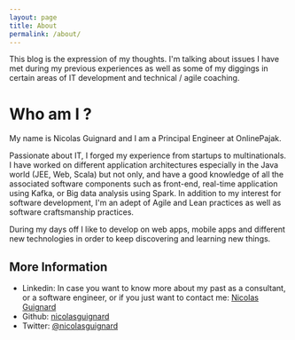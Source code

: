 ```yaml
---
layout: page
title: About
permalink: /about/
---
```


This blog is the expression of my thoughts. I'm talking about issues I have met during my previous experiences as well as some of my diggings in certain areas of IT development and technical / agile coaching.

# Who am I ?

My name is Nicolas Guignard and I am a Principal Engineer at OnlinePajak.

Passionate about IT, I forged my experience from startups to multinationals. I have worked on different application architectures especially in the Java world (JEE, Web, Scala) but not only, and have a good knowledge of all the associated software components such as front-end, real-time application using Kafka, or Big data analysis using Spark.
In addition to my interest for software development, I'm an adept of Agile and Lean practices as well as software craftsmanship practices.  

During my days off I like to develop on web apps, mobile apps and different new technologies in order to keep discovering and learning new things.

## More Information

- Linkedin: In case you want to know more about my past as a consultant, or a software engineer, or if you just want to contact me: [Nicolas Guignard](https://www.linkedin.com/in/nicolas-guignard-12559b76/)
- Github: [nicolasguignard](https://github.com/mavericks065)
- Twitter: [@nicolasguignard](https://twitter.com/nicolasguignard)
